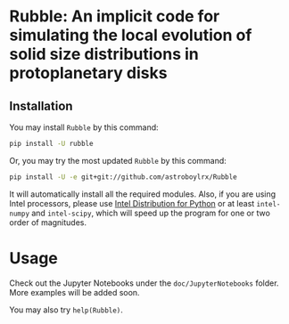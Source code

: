 # Rubble: An implicit code for simulating the local evolution of solid size distributions in protoplanetary disks

## Installation

You may install `Rubble` by this command:

```bash
pip install -U rubble
```

Or, you may try the most updated `Rubble` by this command:

```bash
pip install -U -e git+git://github.com/astroboylrx/Rubble
```

It will automatically install all the required modules. Also, if you are using Intel processors, please use [Intel Distribution for Python](https://software.intel.com/content/www/us/en/develop/tools/distribution-for-python.html) or at least `intel-numpy` and `intel-scipy`, which will speed up the program for one or two order of magnitudes.

# Usage

Check out the Jupyter Notebooks under the `doc/JupyterNotebooks` folder. More examples will be added soon.

You may also try `help(Rubble)`.